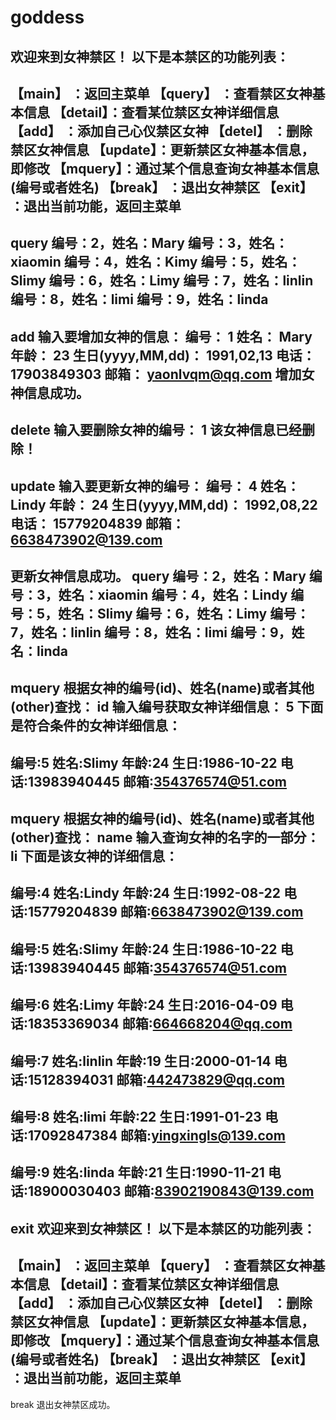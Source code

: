 # goddess
欢迎来到女神禁区！
以下是本禁区的功能列表：
------------------------------
【main】      ：返回主菜单
【query】   ：查看禁区女神基本信息
【detail】：查看某位禁区女神详细信息
【add】         ：添加自己心仪禁区女神
【detel】   ：删除禁区女神信息
【update】：更新禁区女神基本信息，即修改
【mquery】：通过某个信息查询女神基本信息(编号或者姓名)
【break】   ：退出女神禁区
【exit】      ：退出当前功能，返回主菜单
-------------------------------
query
编号：2，姓名：Mary
编号：3，姓名：xiaomin
编号：4，姓名：Kimy
编号：5，姓名：Slimy
编号：6，姓名：Limy
编号：7，姓名：linlin
编号：8，姓名：limi
编号：9，姓名：linda
------------------------------
add
输入要增加女神的信息：
编号：
1
姓名：
Mary
年龄：
23
生日(yyyy,MM,dd)：
1991,02,13
电话：
17903849303
邮箱：
yaonlvqm@qq.com
增加女神信息成功。
------------------------------
delete
输入要删除女神的编号：
1
该女神信息已经删除！
------------------------------
update
输入要更新女神的编号：
编号：
4
姓名：
Lindy
年龄：
24
生日(yyyy,MM,dd)：
1992,08,22
电话：
15779204839
邮箱：
6638473902@139.com
------------------------------
更新女神信息成功。
query
编号：2，姓名：Mary
编号：3，姓名：xiaomin
编号：4，姓名：Lindy
编号：5，姓名：Slimy
编号：6，姓名：Limy
编号：7，姓名：linlin
编号：8，姓名：limi
编号：9，姓名：linda
------------------------------
mquery
根据女神的编号(id)、姓名(name)或者其他(other)查找：
id
输入编号获取女神详细信息：
5
下面是符合条件的女神详细信息：
------------------------------
编号:5
姓名:Slimy
年龄:24
生日:1986-10-22
电话:13983940445
邮箱:354376574@51.com
------------------------------
mquery
根据女神的编号(id)、姓名(name)或者其他(other)查找：
name
输入查询女神的名字的一部分：
li
下面是该女神的详细信息：
--------------------------
编号:4
姓名:Lindy
年龄:24
生日:1992-08-22
电话:15779204839
邮箱:6638473902@139.com
------------------------------
编号:5
姓名:Slimy
年龄:24
生日:1986-10-22
电话:13983940445
邮箱:354376574@51.com
------------------------------
编号:6
姓名:Limy
年龄:24
生日:2016-04-09
电话:18353369034
邮箱:664668204@qq.com
------------------------------
编号:7
姓名:linlin
年龄:19
生日:2000-01-14
电话:15128394031
邮箱:442473829@qq.com
------------------------------
编号:8
姓名:limi
年龄:22
生日:1991-01-23
电话:17092847384
邮箱:yingxingls@139.com
------------------------------
编号:9
姓名:linda
年龄:21
生日:1990-11-21
电话:18900030403
邮箱:83902190843@139.com
------------------------------
exit
欢迎来到女神禁区！
以下是本禁区的功能列表：
------------------------------
【main】      ：返回主菜单
【query】   ：查看禁区女神基本信息
【detail】：查看某位禁区女神详细信息
【add】         ：添加自己心仪禁区女神
【detel】   ：删除禁区女神信息
【update】：更新禁区女神基本信息，即修改
【mquery】：通过某个信息查询女神基本信息(编号或者姓名)
【break】   ：退出女神禁区
【exit】      ：退出当前功能，返回主菜单
-------------------------------
break
退出女神禁区成功。
